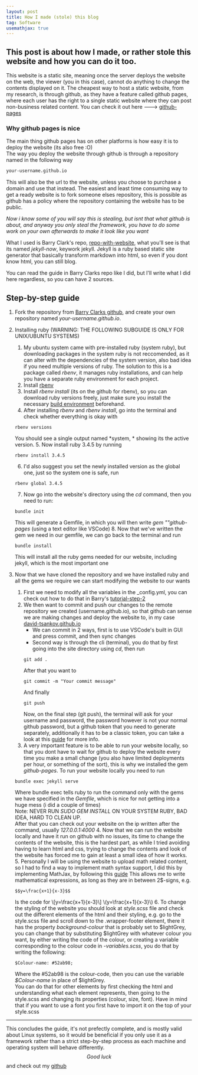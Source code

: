 ```yaml
---
layout: post
title: How I made (stole) this blog
tag: Software
usemathjax: true
---
```


## This post is about how I made, or rather stole this website and how you can do it too. 

This website is a static site, meaning once the server deploys the website on the web, the viewer (you in this case), cannot do anything to change the contents displayed on it. 
The cheapest way to host a static website, from my research, is through github, as they have a feature called github pages, where each user has the right to a single static website where they can post non-business related content. You can check it out here ---> [github-pages](https://docs.github.com/en/pages)  
### Why github pages is nice
The main thing github pages has on other platforms is how easy it is to deploy the website (its also free :O)  
The way you deploy the website through github is through a repository named in the following way  
```html
your-username.github.io
```
This will also be the url to the website, unless you choose to purchase a domain and use that instead.
The easiest and least time consuming way to get a ready website is to fork someone elses repository, this is possible as github has a policy where the repository containing the website has to be public.

*Now i know some of you will say this is stealing, but isnt that what github is about, and anyway you only steal the framework, you have to do some work on your own afterwards to make it look like you want*

What I used is Barry Clark's repo, [repo-with-website](https://github.com/barryclark/jekyll-now), what you'll see is that its named *jekyll-now*, keywork jekyll. Jekyll is a ruby based static site generator that basically transform markdown into html, so even if you dont know html, you can still blog. 

You can read the guide in Barry Clarks repo like I did, but I'll write what I did here regardless, so you can have 2 sources. 

## Step-by-step guide

1. Fork the repository from [Barry Clarks github](https://github.com/barryclark/jekyll-now), and create your own repository named *your-username.github.io*. 
2. Installing ruby (WARNING: THE FOLLOWING SUBGUIDE IS ONLY FOR UNIX/UBUNTU SYSTEMS)
    1. My ubuntu system came with pre-installed ruby (system ruby), but downloading packages in the system ruby is not reccomended, as it can alter with the dependencies of the system version, also bad idea if you need multiple versions of ruby. The solution to this is a package called *rbenv*, it manages ruby installations, and can help you have a separate ruby environment for each project. 
    2. Install [rbenv](https://github.com/rbenv/rbenv?tab=readme-ov-file#basic-git-checkout)
    3. Install *rbenv install* (its on the github for rbenv), so you can download ruby versions freely, just make sure you install the necessary [build environment](https://github.com/rbenv/ruby-build/wiki#suggested-build-environment) beforehand.
    4. After installing *rbenv* and *rbenv install*, go into the terminal and check whether everything is okay with 
    ```
    rbenv versions
    ```
    You should see a single output named *system, * showing its the active version. 
    5. Now install ruby 3.4.5 by running
    ```
    rbenv install 3.4.5
    ```
    6. I'd also suggest you set the newly installed version as the global one, just so the system one is safe, run
    ```
    rbenv global 3.4.5
    ```
    7. Now go into the website's directory using the *cd* command, then you need to run:
    ```
    bundle init
    ```
    This will generate a Gemfile, in which you will then write *gem ""github-pages* (using a text editor like VSCode)
    8. Now that we've written the gem we need in our gemfile, we can go back to the terminal and run
    ```
    bundle install
    ``` 
    This will install all the ruby gems needed for our website, including jekyll, which is the most important one
    
3. Now that we have cloned the repository and we have installed ruby and all the gems we require we can start modifying the website to our wants
    1. First we need to modify all the variables in the _config.yml, you can check out how to do that in Barry's [tutorial-step-2](https://github.com/barryclark/jekyll-now)
    2. We then want to commit and push our changes to the remote repository we created (username.github.io), so that github can sense we are making changes and deploy the website to, in my case [david-tsankov.github.io](david-tsankov.github.io)
        * We can commit in 2 ways, first is to use VSCode's built in GUI and press commit, and then sync changes
        * Second way is through the cli (terminal), you do that by first going into the site directory using *cd*, then run
        ```
        git add .
        ```
        After that you want to 
        ```
        git commit -m "Your commit message"
        ```
        And finally
        ```
        git push
        ```
        Now, on the final step (git push), the terminal will ask for your username and password, the password however is not your normal github password, but a github token that you need to generate separately, additionally it has to be a classic token, you can take a look at this [guide](https://www.geeksforgeeks.org/git/how-to-authenticate-git-push-with-github-using-a-token/) for more info.
    3. A very important feature is to be able to run your website locally, so that you dont have to wait for github to deploy the website every time you make a small change (you also have limited deployments per hour, or something of the sort), this is why we installed the gem *github-pages*. To run your website locally you need to run
    ```
    bundle exec jekyll serve
    ```
    Where bundle exec tells ruby to run the command only with the gems we have specified in the *Gemfile*, which is nice for not getting into a huge mess (i did a couple of times)  
    Note: NEVER RUN *SUDO GEM INSTALL* ON YOUR SYSTEM RUBY, BAD IDEA, HARD TO CLEAN UP.  
    After that you can check out your website on the ip written after the command, usually *127.0.0.1:4000*
    4. Now that we can run the website locally and have it run on github with no issues, its time to change the contents of the website, this is the hardest part, as while I tried avoiding having to learn html and css, trying to change the contents and look of the website has forced me to gain at least a small idea of how it works. 
    5. Personally I will be using the website to upload math related content, so I had to find a way to implement math syntax support, I did this by implementing MathJax, by following this [guide](https://webdocs.cs.ualberta.ca/~zichen2/blog/coding/setup/2019/02/17/how-to-add-mathjax-support-to-jekyll.html)
    This allows me to write mathematical expressions, as long as they are in between 2$-signs, e.g. 
    ```
    $$y=\frac{x+1}{x-3}$$
    ```
    Is the code for \\[y=\frac{x+1}{x-3}\\] \\(y=\frac{x+1}{x-3}\\)
    6. To change the styling of the website you should look at *style.scss* file and check out the different elements of the html and their styling, e.g. go to the style.scss file and scroll down to the .wrapper-footer element, there it has the property *background-colour* that is probably set to $lightGrey, you can change that by substituting $lightGrey with whatever colour you want, by either writing the code of the colour, or creating a variable corresponding to the colour code in *-variables.scss*, you do that by writing the following:
    ```
    $Colour-name: #52ab98;
    ```
    Where the #52ab98 is the colour-code, then you can use the variable *$Colour-name* in place of $lightGrey.  
    You can do that for other elements by first checking the html and understanding what each element represents, then going to the style.scss and changing its properties (colour, size, font). Have in mind that if you want to use a font you first have to import it on the top of your style.scss


---
This concludes the guide, it's not prefectly complete, and is mostly valid about Linux systems, so it would be beneficial if you only use it as a framework rather than a strict step-by-step process as each machine and operating system will behave differently.  
$$Good \ luck$$ and check out my [github](https://github.com/david-tsankov)

